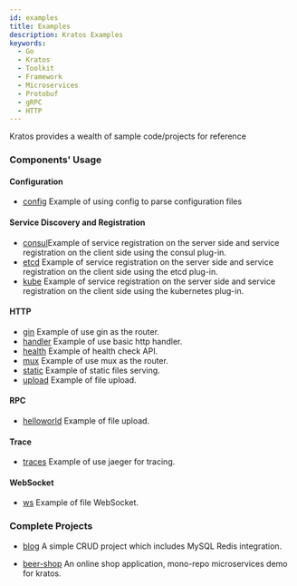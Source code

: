 ```yaml
---
id: examples
title: Examples
description: Kratos Examples
keywords:
  - Go 
  - Kratos
  - Toolkit
  - Framework
  - Microservices
  - Protobuf
  - gRPC
  - HTTP
---
```

Kratos provides a wealth of sample code/projects for reference

### Components' Usage
#### Configuration
* [config](https://github.com/go-kratos/kratos/tree/main/examples/config) Example of using config to parse configuration files

#### Service Discovery and Registration
* [consul](https://github.com/go-kratos/kratos/tree/main/examples/registry/consul)Example of service registration on the server side and service registration on the client side using the consul plug-in.
* [etcd](https://github.com/go-kratos/kratos/tree/main/examples/registry/etcd) Example of service registration on the server side and service registration on the client side using the etcd plug-in.
* [kube](https://github.com/go-kratos/kratos/tree/main/examples/registry/nacos) Example of service registration on the server side and service registration on the client side using the kubernetes plug-in.

#### HTTP
* [gin](https://github.com/go-kratos/kratos/tree/main/examples/http/gin) Example of use gin as the router.
* [handler](https://github.com/go-kratos/kratos/tree/main/examples/http/handler) Example of use basic http handler.
* [health](https://github.com/go-kratos/kratos/blob/main/examples/http/health/main.go) Example of health check API.
* [mux](https://github.com/go-kratos/kratos/tree/main/examples/http/mux) Example of use mux as the router.
* [static](https://github.com/go-kratos/kratos/tree/main/examples/http/static) Example of static files serving.
* [upload](https://github.com/go-kratos/kratos/tree/main/examples/http/upload) Example of file upload.

#### RPC
* [helloworld](https://github.com/go-kratos/kratos/tree/main/examples/helloworld) Example of file upload.

#### Trace
* [traces](https://github.com/go-kratos/kratos/tree/main/examples/traces) Example of use jaeger for tracing.

#### WebSocket
* [ws](https://github.com/go-kratos/kratos/tree/main/examples/ws) Example of file WebSocket.

### Complete Projects
* [blog](https://github.com/go-kratos/kratos/tree/main/examples/blog) A simple CRUD project which includes MySQL Redis integration. 

* [beer-shop](https://github.com/go-kratos/beer-shop) An online shop application, mono-repo microservices demo for kratos.